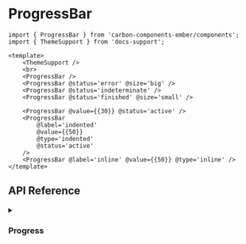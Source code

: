 <ThemeSwitcher />

# ProgressBar

```gjs live preview
import { ProgressBar } from 'carbon-components-ember/components';
import { ThemeSupport } from 'docs-support';

<template>
    <ThemeSupport />
    <br>
    <ProgressBar />
    <ProgressBar @status='error' @size='big' />
    <ProgressBar @status='indeterminate' />
    <ProgressBar @status='finished' @size='small' />

    <ProgressBar @value={{30}} @status='active' />
    <ProgressBar
        @label='indented'
        @value={{50}}
        @type='indented'
        @status='active'
    />
    <ProgressBar @label='inline' @value={{50}} @type='inline' />
</template>
```

## API Reference

<details>
<summary><h3>Progress</h3></summary>

```gjs live no-shadow
import { ComponentSignature } from 'kolay';

<template>
  <ComponentSignature 
    @package="carbon-components-ember" 
    @module='declarations/components/progress-bar' 
    @name='default' 
  />
</template>
```
</details>
